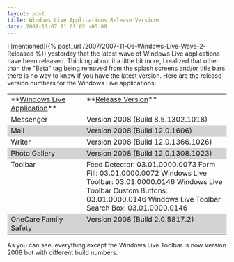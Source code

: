 ```yaml
---
layout: post
title: Windows Live Applications Release Versions
date: 2007-11-07 11:01:02 -05:00
---
```


I [mentioned]({% post_url /2007/2007-11-06-Windows-Live-Wave-2-Released %}) yesterday that the latest wave of Windows Live applications have been released. Thinking about it a little bit more, I realized that other than the "Beta" tag being removed from the splash screens and/or title bars there is no way to know if you have the latest version. Here are the release version numbers for the Windows Live applications:
 <table cellspacing="0" cellpadding="2" width="648" border="0"> <tbody> <tr> <td valign="top" width="198">**<u>Windows Live Application</u>**</td> <td valign="top" width="448">**<u>Release Version</u>**</td></tr> <tr> <td valign="top" width="198">Messenger</td> <td valign="top" width="448">Version 2008 (Build 8.5.1302.1018)</td></tr> <tr style="background-color: lightgrey"> <td valign="top" width="198">Mail</td> <td valign="top" width="448">Version 2008 (Build 12.0.1606)</td></tr> <tr> <td valign="top" width="198">Writer</td> <td valign="top" width="448">Version 2008 (Build 12.0.1366.1026)</td></tr> <tr style="background-color: lightgrey"> <td valign="top" width="198">Photo Gallery</td> <td valign="top" width="448">Version 2008 (Build 12.0.1308.1023)</td></tr> <tr> <td valign="top" width="198">Toolbar</td> <td valign="top" width="448">Feed Detector: 03.01.0000.0073  
Form Fill: 03.01.0000.0072  
Windows Live Toolbar: 03.01.0000.0146  
Windows Live Toolbar Custom Buttons: 03.01.0000.0146  
Windows Live Toolbar Search Box: 03.01.0000.0146</td></tr> <tr style="background-color: lightgrey"> <td valign="top" width="198">OneCare Family Safety</td> <td valign="top" width="448">Version 2008 (Build 2.0.5817.2)</td></tr></tbody></table> 

As you can see, everything except the Windows Live Toolbar is now Version 2008 but with different build numbers.
